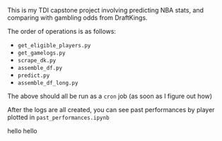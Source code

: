 This is my TDI capstone project involving predicting NBA stats, and comparing with gambling odds from DraftKings.

The order of operations is as follows:

- `get_eligible_players.py`
- `get_gamelogs.py`
- `scrape_dk.py`
- `assemble_df.py`
- `predict.py`
- `assemble_df_long.py`

The above should all be run as a `cron` job (as soon as I figure out how)

After the logs are all created, you can see past performances by player plotted in `past_performances.ipynb`

hello hello